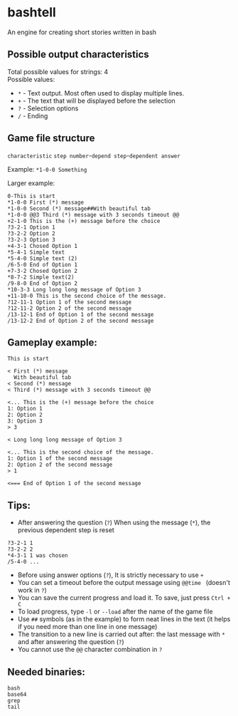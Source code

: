 # bashtell
An engine for creating short stories written in bash

## Possible output characteristics
Total possible values for strings: 4 \
Possible values:
- `*` - Text output.  Most often used to display multiple lines.
- `+` - The text that will be displayed before the selection
- `?` - Selection options
- `/` - Ending

## Game file structure
`characteristic` `step number`-`depend step`-`dependent answer`

Example: `*1-0-0 Something`

Larger example:
```
0-This is start
*1-0-0 First (*) message
*1-0-0 Second (*) message##With beautiful tab
*1-0-0 @@3 Third (*) message with 3 seconds timeout @@
+2-1-0 This is the (+) message before the choice
?3-2-1 Option 1
?3-2-2 Option 2
?3-2-3 Option 3
+4-3-1 Chosed Option 1
*5-4-1 Simple text
*5-4-0 Simple text (2)
/6-5-0 End of Option 1
+7-3-2 Chosed Option 2
*8-7-2 Simple text(2)
/9-8-0 End of Option 2
*10-3-3 Long long long message of Option 3
+11-10-0 This is the second choice of the message.
?12-11-1 Option 1 of the second message
?12-11-2 Option 2 of the second message
/13-12-1 End of Option 1 of the second message
/13-12-2 End of Option 2 of the second message
```

## Gameplay example:
```
This is start

< First (*) message
  With beautiful tab
< Second (*) message
< Third (*) message with 3 seconds timeout @@

<... This is the (+) message before the choice
1: Option 1
2: Option 2
3: Option 3
> 3

< Long long long message of Option 3

<... This is the second choice of the message.
1: Option 1 of the second message
2: Option 2 of the second message
> 1

<=== End of Option 1 of the second message
```

## Tips:
- After answering the question (`?`) When using the message (`*`), the previous dependent step is reset
```
?3-2-1 1
?3-2-2 2
*4-3-1 1 was chosen
/5-4-0 ...
```
- Before using answer options (`?`), It is strictly necessary to use `+`
- You can set a timeout before the output message using `@@time ` (doesn't work in `?`)
- You can save the current progress and load it. To save, just press `Ctrl + C`
- To load progress, type `-l` or `--load` after the name of the game file
- Use `##` symbols (as in the example) to form neat lines in the text (it helps if you need more than one line in one message)
- The transition to a new line is carried out after: the last message with `*` and after answering the question (`?`)
- You cannot use the `@@` character combination in `?`

## Needed binaries:
```
bash
base64
grep
tail
```
